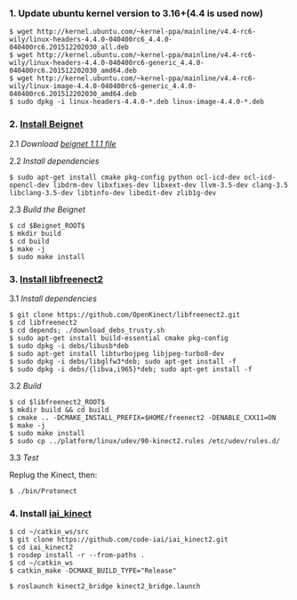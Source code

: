 ### 1. Update ubuntu kernel version to 3.16+(4.4 is used now)
	
	$ wget http://kernel.ubuntu.com/~kernel-ppa/mainline/v4.4-rc6-wily/linux-headers-4.4.0-040400rc6_4.4.0-040400rc6.201512202030_all.deb
	$ wget http://kernel.ubuntu.com/~kernel-ppa/mainline/v4.4-rc6-wily/linux-headers-4.4.0-040400rc6-generic_4.4.0-040400rc6.201512202030_amd64.deb
	$ wget http://kernel.ubuntu.com/~kernel-ppa/mainline/v4.4-rc6-wily/linux-image-4.4.0-040400rc6-generic_4.4.0-040400rc6.201512202030_amd64.deb
	$ sudo dpkg -i linux-headers-4.4.0-*.deb linux-image-4.4.0-*.deb

### 2. [Install Beignet](https://www.freedesktop.org/wiki/Software/Beignet/)

2.1 *Download [beignet 1.1.1 file](https://01.org/sites/default/files/beignet-1.1.1-source.tar.gz)*

2.2 *Install dependencies*

	$ sudo apt-get install cmake pkg-config python ocl-icd-dev ocl-icd-opencl-dev libdrm-dev libxfixes-dev libxext-dev llvm-3.5-dev clang-3.5 libclang-3.5-dev libtinfo-dev libedit-dev zlib1g-dev
	
2.3 *Build the Beignet*

	$ cd $Beignet_ROOT$
	$ mkdir build
	$ cd build
	$ make -j
	$ sudo make install

### 3. [Install libfreenect2](https://github.com/OpenKinect/libfreenect2/blob/master/README.md#linux)

3.1 *Install dependencies*

	$ git clone https://github.com/OpenKinect/libfreenect2.git
	$ cd libfreenect2
	$ cd depends; ./download_debs_trusty.sh
	$ sudo apt-get install build-essential cmake pkg-config
	$ sudo dpkg -i debs/libusb*deb
	$ sudo apt-get install libturbojpeg libjpeg-turbo8-dev
	$ sudo dpkg -i debs/libglfw3*deb; sudo apt-get install -f
	$ sudo dpkg -i debs/{libva,i965}*deb; sudo apt-get install -f
 
3.2 *Build*

	$ cd $libfreenect2_ROOT$
	$ mkdir build && cd build
	$ cmake .. -DCMAKE_INSTALL_PREFIX=$HOME/freenect2 -DENABLE_CXX11=ON
	$ make -j
	$ sudo make install
	$ sudo cp ../platform/linux/udev/90-kinect2.rules /etc/udev/rules.d/

3.3 *Test*

Replug the Kinect, then:
	
	$ ./bin/Protonect
	
### 4. Install [iai_kinect](https://github.com/code-iai/iai_kinect2)
	$ cd ~/catkin_ws/src
	$ git clone https://github.com/code-iai/iai_kinect2.git
	$ cd iai_kinect2
	$ rosdep install -r --from-paths .
	$ cd ~/catkin_ws
	$ catkin_make -DCMAKE_BUILD_TYPE="Release"

 	$ roslaunch kinect2_bridge kinect2_bridge.launch
